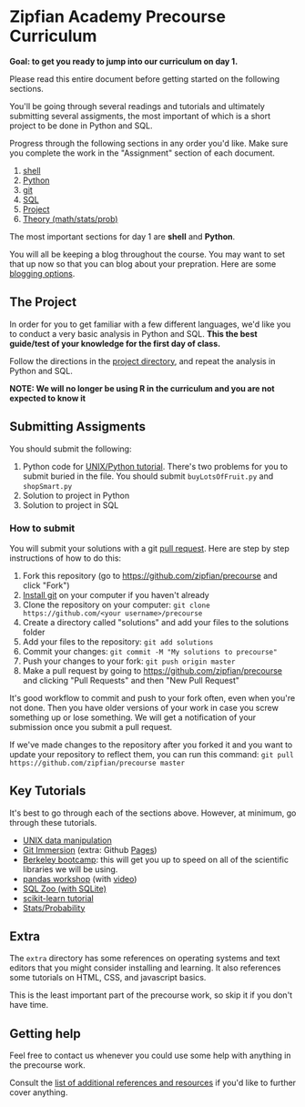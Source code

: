 # Zipfian Academy Precourse Curriculum

__Goal: to get you ready to jump into our curriculum on day 1.__

Please read this entire document before getting started on the following
sections.

You'll be going through several readings and tutorials and ultimately submitting
several assigments, the most important of which is a short project to be done in
Python and SQL.

Progress through the following sections in any order you'd like. Make sure
you complete the work in the "Assignment" section of each document.

1. [shell](assignment/shell.md)
1. [Python](assignment/python.md)
1. [git](assignment/git.md)
1. [SQL](assignment/sql.md)
1. [Project](project/readme.md)
1. [Theory (math/stats/prob)](assignment/theory.md)

The most important sections for day 1 are **shell** and **Python**.

You will all be keeping a blog throughout the course. You may want to set that
up now so that you can blog about your prepration. Here are some [blogging
options]('extra/blog/readme.md').

## The Project

In order for you to get familiar with a few different languages, we'd like you
to conduct a very basic analysis in Python and SQL.  __This the best guide/test
of your knowledge for the first day of class.__

Follow the directions in the [project directory](project/readme.md), and
repeat the analysis in Python and SQL.

__NOTE: We will no longer be using R in the curriculum and you are not expected to know it__

## Submitting Assigments

You should submit the following:

1. Python code for [UNIX/Python tutorial](http://inst.eecs.berkeley.edu/~cs188/sp12/projects/tutorial/tutorial.html). There's two problems for you to submit buried in the file. You should submit `buyLotsOfFruit.py` and `shopSmart.py`
2. Solution to project in Python
3. Solution to project in SQL

### How to submit

You will submit your solutions with a git [pull request](https://help.github.com/articles/using-pull-requests). Here are step by step instructions of how to do this:

1. Fork this repository (go to https://github.com/zipfian/precourse and click "Fork")
1. [Install git](https://help.github.com/articles/set-up-git) on your computer
if you haven't already
1. Clone the repository on your computer: `git clone https://github.com/<your username>/precourse`
1. Create a directory called "solutions" and add your files to the solutions folder
1. Add your files to the repository: `git add solutions`
1. Commit your changes: `git commit -M "My solutions to precourse"`
1. Push your changes to your fork: `git push origin master`
1. Make a pull request by going to https://github.com/zipfian/precourse and clicking "Pull Requests" and then "New Pull Request"

It's good workflow to commit and push to your fork often, even when you're not done. Then you have older versions of your work in case you screw something up or lose something. We will get a notification of your submission once you submit a pull request.

If we've made changes to the repository after you forked it and you want to update your repository to reflect them, you can run this command: `git pull https://github.com/zipfian/precourse master`

## Key Tutorials

It's best to go through each of the sections above. However, at minimum, go
through these tutorials.

* [UNIX data manipulation](http://planspace.org/2013/05/21/command-line-data-manipulation/)
* [Git Immersion](http://gitimmersion.com/) (extra: Github [Pages](http://dannguyen.github.io/github-for-portfolios/))
* [Berkeley bootcamp](http://www.pythonbootcamp.info/schedule): this will get you up to speed on all of the scientific libraries we will be using.
* [pandas workshop](http://nbviewer.ipython.org/github/jvns/talks/blob/master/pydatanyc2013/PyData%20NYC%202013%20tutorial.ipynb) (with [video](https://vimeo.com/79835526))
* [SQL Zoo (with SQLite)](http://sqlzoo.net/wiki/Main_Page)
* [scikit-learn tutorial](https://github.com/jakevdp/sklearn_pycon2014) 
* [Stats/Probability](http://courses.washington.edu/css490/2012.Winter/lecture_slides/02_math_essentials.pdf)

## Extra

The `extra` directory has some references on operating systems and text editors that you might consider installing and learning. It also references some tutorials on HTML, CSS, and javascript basics.

This is the least important part of the precourse work, so skip it if you don't have time.

## Getting help
Feel free to contact us whenever you could use some help with anything in the precourse work.

Consult the [list of additional references and resources][references] if you'd
like to further cover anything.

[references]: './extra/references.md'

